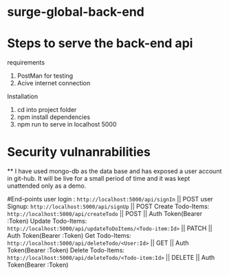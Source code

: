 # surge-global-back-end

# Steps to serve the back-end api

requirements
1. PostMan for testing
2. Acive internet connection

Installation
1. cd into project folder
2. npm install dependencies
3. npm run to serve in localhost 5000

# Security vulnanrabilities
** I have used mongo-db as the data base and has exposed a user account in git-hub. It will be live for a small period of time and it was kept unattended only as a demo.

#End-points
user login : `http://localhost:5000/api/signIn`         || POST
user Signup: `http://localhost:5000/api/signUp`         || POST
Create Todo-Items: `http://localhost:5000/api/createTodo`           || POST || Auth Token(Bearer :Token)
Update Todo-Items: `http://localhost:5000/api/updateToDoItems/<Todo-item:Id>`         || PATCH || Auth Token(Bearer :Token)
Get Todo-Items: `http://localhost:5000/api/deleteTodo/<User:Id>`        || GET || Auth Token(Bearer :Token)
Delete Todo-Items: `http://localhost:5000/api/deleteTodo/<Todo-item:Id>`          || DELETE || Auth Token(Bearer :Token)
